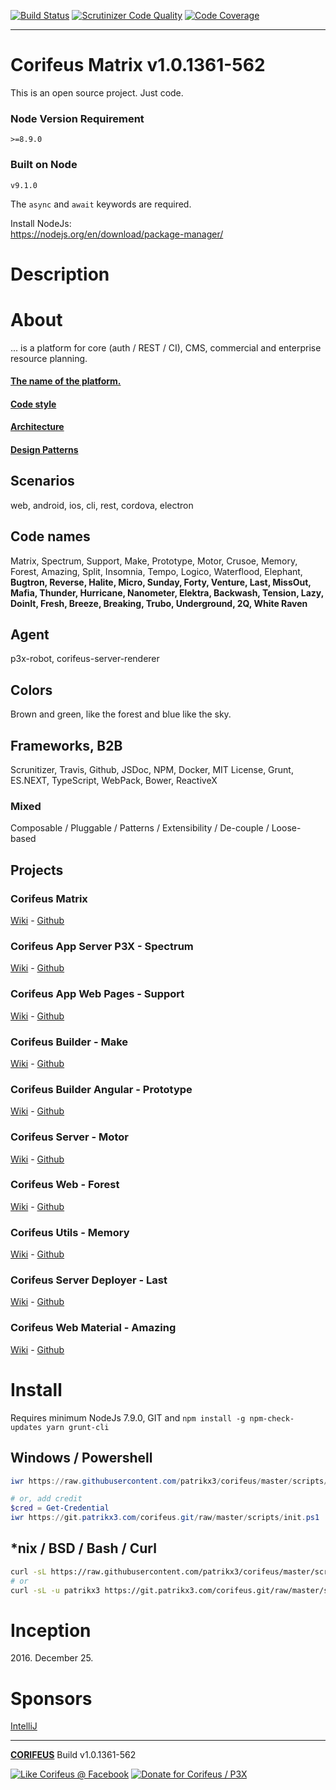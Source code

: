 [//]: #@corifeus-header

 [![Build Status](https://travis-ci.org/patrikx3/corifeus.svg?branch=master)](https://travis-ci.org/patrikx3/corifeus)  [![Scrutinizer Code Quality](https://scrutinizer-ci.com/g/patrikx3/corifeus/badges/quality-score.png?b=master)](https://scrutinizer-ci.com/g/patrikx3/corifeus/?branch=master)  [![Code Coverage](https://scrutinizer-ci.com/g/patrikx3/corifeus/badges/coverage.png?b=master)](https://scrutinizer-ci.com/g/patrikx3/corifeus/?branch=master)  
 
---
# Corifeus Matrix v1.0.1361-562  

This is an open source project. Just code.

### Node Version Requirement 
``` 
>=8.9.0 
```  
   
### Built on Node 
``` 
v9.1.0
```   
   
The ```async``` and ```await``` keywords are required.

Install NodeJs:    
https://nodejs.org/en/download/package-manager/    

# Description  

                        
[//]: #@corifeus-header:end



# About

... is a platform for core (auth / REST / CI), CMS, commercial and enterprise resource planning. 

#### [The name of the platform.](https://en.wikipedia.org/wiki/Coryphaeus)

#### [Code style](artifacts/readme/code-style.md)

#### [Architecture](artifacts/readme/arthictecture/overview.md)

#### [Design Patterns](artifacts/readme/patterns.md)

## Scenarios
web, android, ios, cli, rest, cordova, electron

## Code names
Matrix, Spectrum, Support, Make, Prototype, Motor, Crusoe, Memory, Forest, Amazing, Split, Insomnia, Tempo, Logico, Waterflood, Elephant, **Bugtron, Reverse, Halite, Micro, Sunday, Forty, Venture, Last, MissOut, Mafia, Thunder, Hurricane, Nanometer, Elektra, Backwash, Tension, Lazy, DoinIt, Fresh, Breeze, Breaking, Trubo, Underground, 2Q, White Raven** 

## Agent
p3x-robot, corifeus-server-renderer

## Colors
Brown and green, like the forest and blue like the sky.

## Frameworks, B2B
Scrunitizer, Travis, Github, JSDoc, NPM, Docker, MIT License, Grunt, ES.NEXT, TypeScript, WebPack, Bower, ReactiveX

### Mixed
Composable / Pluggable / Patterns / Extensibility / De-couple / Loose-based

## Projects

[//]: #@corifeus-projects
### Corifeus Matrix 
[Wiki](https://pages.corifeus.com/corifeus) - [Github](https://github.com/patrikx3/corifeus)              
  
### Corifeus App Server P3X - Spectrum 
[Wiki](https://pages.corifeus.com/corifeus-app-server-patrikx3) - [Github](https://github.com/patrikx3/corifeus-app-server-patrikx3)              
  
### Corifeus App Web Pages - Support 
[Wiki](https://pages.corifeus.com/corifeus-app-web-pages) - [Github](https://github.com/patrikx3/corifeus-app-web-pages)              
  
### Corifeus Builder - Make 
[Wiki](https://pages.corifeus.com/corifeus-builder) - [Github](https://github.com/patrikx3/corifeus-builder)              
  
### Corifeus Builder Angular - Prototype 
[Wiki](https://pages.corifeus.com/corifeus-builder-angular) - [Github](https://github.com/patrikx3/corifeus-builder-angular)              
  
### Corifeus Server - Motor 
[Wiki](https://pages.corifeus.com/corifeus-server) - [Github](https://github.com/patrikx3/corifeus-server)              
  
### Corifeus Web - Forest 
[Wiki](https://pages.corifeus.com/corifeus-web) - [Github](https://github.com/patrikx3/corifeus-web)              
  
### Corifeus Utils - Memory 
[Wiki](https://pages.corifeus.com/corifeus-utils) - [Github](https://github.com/patrikx3/corifeus-utils)              
  
### Corifeus Server Deployer - Last 
[Wiki](https://pages.corifeus.com/corifeus-server-deployer) - [Github](https://github.com/patrikx3/corifeus-server-deployer)              
  
### Corifeus Web Material - Amazing 
[Wiki](https://pages.corifeus.com/corifeus-web-material) - [Github](https://github.com/patrikx3/corifeus-web-material)              
  

[//]: #@corifeus-projects:end


# Install
Requires minimum NodeJs 7.9.0, GIT and ```npm install -g npm-check-updates yarn grunt-cli```

## Windows / Powershell
```powershell
iwr https://raw.githubusercontent.com/patrikx3/corifeus/master/scripts/init.ps1 -UseBasicParsing | iex

# or, add credit
$cred = Get-Credential
iwr https://git.patrikx3.com/corifeus.git/raw/master/scripts/init.ps1  -Credential $cred -UseBasicParsing | iex
```

## \*nix / BSD / Bash / Curl
```bash
curl -sL https://raw.githubusercontent.com/patrikx3/corifeus/master/scripts/init.sh | bash -
# or
curl -sL -u patrikx3 https://git.patrikx3.com/corifeus.git/raw/master/scripts/init.sh | bash -
```

# Inception

2016\. December 25.

# Sponsors 

[IntelliJ](https://www.jetbrains.com/buy/opensource/?product=idea)

[//]: #@corifeus-footer

---

[**CORIFEUS**](https://pages.corifeus.com/corifeus) Build v1.0.1361-562 

[![Like Corifeus @ Facebook](https://img.shields.io/badge/LIKE-Corifeus-3b5998.svg)](https://www.facebook.com/corifeus.software) [![Donate for Corifeus / P3X](https://img.shields.io/badge/Donate-Corifeus-003087.svg)](https://www.paypal.com/cgi-bin/webscr?cmd=_donations&business=LFRV89WPRMMVE&lc=HU&item_name=Patrik%20Laszlo&item_number=patrikx3&currency_code=HUF&bn=PP%2dDonationsBF%3abtn_donate_SM%2egif%3aNonHosted) 


 

[//]: #@corifeus-footer:end
